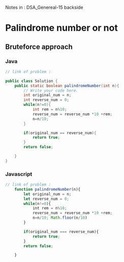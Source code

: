 Notes in : DSA_Genereal-15 backside

# Palindrome number or not

## Bruteforce approach

### Java

```java
// link of problem : 

public class Solution {
    public static boolean palindromeNumber(int n){
        // Write your code here.
        int original_num = n;
        int reverse_num = 0;
        while(n!=0){
            int rem = n%10;
            reverse_num = reverse_num *10 +rem;
            n=n/10;
        }

        if(original_num == reverse_num){
            return true;
        }
        return false;

    }
}
```

### Javascript

```javascript
// link of problem : 
    function palindromeNumber(n){
        let original_num = n;
        let reverse_num = 0;
        while(n!=0){
            int rem = n%10;
            reverse_num = reverse_num *10 +rem;
            n=n/10; Math.floor(n/10)
        }

        if(original_num === reverse_num){
            return true;
        }
        return false;

    }
```
